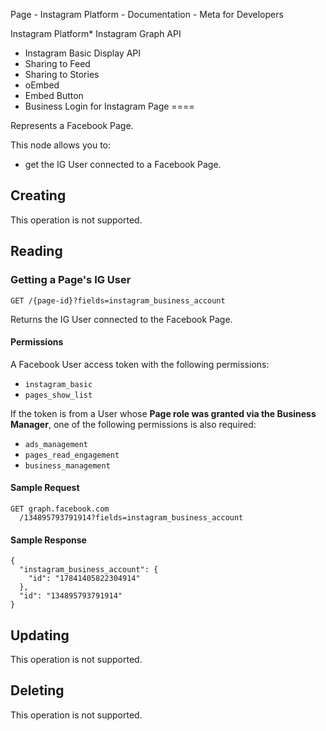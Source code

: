 
Page - Instagram Platform - Documentation - Meta for Developers









Instagram Platform* Instagram Graph API
* Instagram Basic Display API
* Sharing to Feed
* Sharing to Stories
* oEmbed
* Embed Button
* Business Login for Instagram
Page
====


Represents a Facebook Page.


This node allows you to:


* get the IG User connected to a Facebook Page.


Creating
--------


This operation is not supported.


Reading
-------


### Getting a Page's IG User


`GET /{page-id}?fields=instagram_business_account`


Returns the IG User connected to the Facebook Page.


#### Permissions


A Facebook User access token with the following permissions:


* `instagram_basic`
* `pages_show_list`


If the token is from a User whose **Page role was granted via the Business Manager**, one of the following permissions is also required:


* `ads_management`
* `pages_read_engagement`
* `business_management`


#### Sample Request



```
GET graph.facebook.com
  /134895793791914?fields=instagram_business_account
```
#### Sample Response



```
{
  "instagram_business_account": {
    "id": "17841405822304914"
  },
  "id": "134895793791914"
}
```
Updating
--------


This operation is not supported.


Deleting
--------


This operation is not supported.







































 
